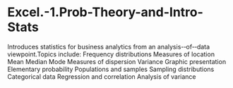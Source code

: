 # Excel.-1.Prob-Theory-and-Intro-Stats
Introduces statistics for business analytics from an analysis-­‐of-­‐data viewpoint.Topics include: 
      Frequency distributions
      Measures of location
      Mean
      Median
      Mode
      Measures of dispersion
      Variance
      Graphic presentation
      Elementary probability
      Populations and samples
      Sampling distributions
      Categorical data
      Regression and correlation
      Analysis of variance
